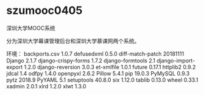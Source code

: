 # szumooc0405
深圳大学MOOC系统

分为深圳大学幕课管理后台和深圳大学慕课网两个系统。

环境：
backports.csv        1.0.7
defusedxml           0.5.0
diff-match-patch     20181111
Django               2.1.7
django-crispy-forms  1.7.2
django-formtools     2.1
django-import-export 1.2.0
django-reversion     3.0.3
et-xmlfile           1.0.1
future               0.17.1
httplib2             0.9.2
jdcal                1.4
odfpy                1.4.0
openpyxl             2.6.2
Pillow               5.4.1
pip                  19.0.3
PyMySQL              0.9.3
pytz                 2018.9
PyYAML               5.1
setuptools           40.8.0
six                  1.12.0
tablib               0.13.0
wheel                0.33.1
xadmin               2.0.1
xlrd                 1.2.0
xlwt                 1.3.0
